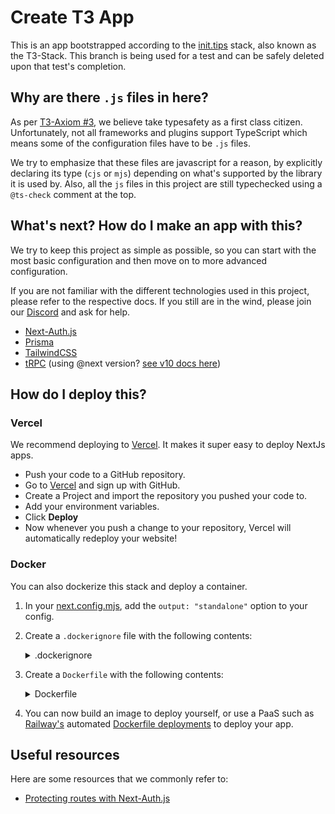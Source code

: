 # Create T3 App

This is an app bootstrapped according to the [init.tips](https://init.tips) stack, also known as the T3-Stack. This branch is being used for a test and can be safely deleted upon that test's completion.

## Why are there `.js` files in here?

As per [T3-Axiom #3](https://github.com/t3-oss/create-t3-app/tree/next#3-typesafety-isnt-optional), we believe take typesafety as a first class citizen. Unfortunately, not all frameworks and plugins support TypeScript which means some of the configuration files have to be `.js` files.

We try to emphasize that these files are javascript for a reason, by explicitly declaring its type (`cjs` or `mjs`) depending on what's supported by the library it is used by. Also, all the `js` files in this project are still typechecked using a `@ts-check` comment at the top.

## What's next? How do I make an app with this?

We try to keep this project as simple as possible, so you can start with the most basic configuration and then move on to more advanced configuration.

If you are not familiar with the different technologies used in this project, please refer to the respective docs. If you still are in the wind, please join our [Discord](https://t3.gg/discord) and ask for help.

- [Next-Auth.js](https://next-auth.js.org)
- [Prisma](https://prisma.io)
- [TailwindCSS](https://tailwindcss.com)
- [tRPC](https://trpc.io) (using @next version? [see v10 docs here](https://alpha.trpc.io))

## How do I deploy this?

### Vercel

We recommend deploying to [Vercel](https://vercel.com/?utm_source=t3-oss&utm_campaign=oss). It makes it super easy to deploy NextJs apps.

- Push your code to a GitHub repository.
- Go to [Vercel](https://vercel.com/?utm_source=t3-oss&utm_campaign=oss) and sign up with GitHub.
- Create a Project and import the repository you pushed your code to.
- Add your environment variables.
- Click **Deploy**
- Now whenever you push a change to your repository, Vercel will automatically redeploy your website!

### Docker

You can also dockerize this stack and deploy a container.

1. In your [next.config.mjs](./next.config.mjs), add the `output: "standalone"` option to your config.
2. Create a `.dockerignore` file with the following contents:
   <details>
   <summary>.dockerignore</summary>

   ```
   Dockerfile
   .dockerignore
   node_modules
   npm-debug.log
   README.md
   .next
   .git
   ```

  </details>

3. Create a `Dockerfile` with the following contents:
   <details>
   <summary>Dockerfile</summary>

   ```Dockerfile
   # Install dependencies only when needed
   FROM node:16-alpine AS deps
   # Check https://github.com/nodejs/docker-node/tree/b4117f9333da4138b03a546ec926ef50a31506c3#nodealpine to understand why libc6-compat might be needed.
   RUN apk add --no-cache libc6-compat
   WORKDIR /app

   # Install dependencies based on the preferred package manager
   COPY package.json yarn.lock* package-lock.json* pnpm-lock.yaml* ./
   RUN \
      if [ -f yarn.lock ]; then yarn --frozen-lockfile; \
      elif [ -f package-lock.json ]; then npm ci; \
      elif [ -f pnpm-lock.yaml ]; then yarn global add pnpm && pnpm i; \
      else echo "Lockfile not found." && exit 1; \
      fi


   # Rebuild the source code only when needed
   FROM node:16-alpine AS builder
   WORKDIR /app
   COPY --from=deps /app/node_modules ./node_modules
   COPY . .

   # Next.js collects completely anonymous telemetry data about general usage.
   # Learn more here: https://nextjs.org/telemetry
   # Uncomment the following line in case you want to disable telemetry during the build.
   # ENV NEXT_TELEMETRY_DISABLED 1

   RUN yarn build

   # If using npm comment out above and use below instead
   # RUN npm run build

   # Production image, copy all the files and run next
   FROM node:16-alpine AS runner
   WORKDIR /app

   ENV NODE_ENV production
   # Uncomment the following line in case you want to disable telemetry during runtime.
   # ENV NEXT_TELEMETRY_DISABLED 1

   RUN addgroup --system --gid 1001 nodejs
   RUN adduser --system --uid 1001 nextjs

   # You only need to copy next.config.js if you are NOT using the default configuration
   # COPY --from=builder /app/next.config.js ./
   COPY --from=builder /app/public ./public
   COPY --from=builder /app/package.json ./package.json

   # Automatically leverage output traces to reduce image size
   # https://nextjs.org/docs/advanced-features/output-file-tracing
   COPY --from=builder --chown=nextjs:nodejs /app/.next/standalone ./
   COPY --from=builder --chown=nextjs:nodejs /app/.next/static ./.next/static

   USER nextjs

   EXPOSE 3000

   ENV PORT 3000

   CMD ["node", "server.js"]
   ```

  </details>

4. You can now build an image to deploy yourself, or use a PaaS such as [Railway's](https://railway.app) automated [Dockerfile deployments](https://docs.railway.app/deploy/dockerfiles) to deploy your app.

## Useful resources

Here are some resources that we commonly refer to:

- [Protecting routes with Next-Auth.js](https://next-auth.js.org/configuration/nextjs#unstable_getserversession)
